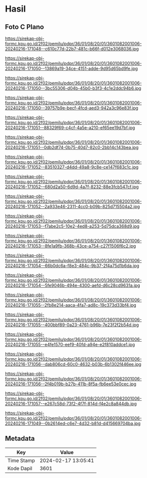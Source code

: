 # Hasil

## Foto C Plano

https://sirekap-obj-formc.kpu.go.id/2f02/pemilu/pdpr/36/01/08/20/01/3601082001006-20240216-171048--c610c77d-22b7-481c-b66f-d012e3068036.jpg

https://sirekap-obj-formc.kpu.go.id/2f02/pemilu/pdpr/36/01/08/20/01/3601082001006-20240216-171050--13869a19-34ce-4151-adde-9d95d65bd9fe.jpg

https://sirekap-obj-formc.kpu.go.id/2f02/pemilu/pdpr/36/01/08/20/01/3601082001006-20240216-171050--3bc55306-d04b-45b0-b3f3-4c1e2ddc94b6.jpg

https://sirekap-obj-formc.kpu.go.id/2f02/pemilu/pdpr/36/01/08/20/01/3601082001006-20240216-171050--39757b9e-becf-4fcd-aed3-942a3c96e83f.jpg

https://sirekap-obj-formc.kpu.go.id/2f02/pemilu/pdpr/36/01/08/20/01/3601082001006-20240216-171051--88329f69-c4cf-4a5e-a210-ef65ee19d7bf.jpg

https://sirekap-obj-formc.kpu.go.id/2f02/pemilu/pdpr/36/01/08/20/01/3601082001006-20240216-171051--0db2df74-0b75-40d7-82c0-2bb14c143bea.jpg

https://sirekap-obj-formc.kpu.go.id/2f02/pemilu/pdpr/36/01/08/20/01/3601082001006-20240216-171052--83510327-d4dd-49a8-9c8e-ce147f683c1c.jpg

https://sirekap-obj-formc.kpu.go.id/2f02/pemilu/pdpr/36/01/08/20/01/3601082001006-20240216-171052--680d2a50-6d9d-4a7f-8232-88e3fcb547cf.jpg

https://sirekap-obj-formc.kpu.go.id/2f02/pemilu/pdpr/36/01/08/20/01/3601082001006-20240216-171052--2a933e46-2311-4cc0-b09b-825d715504a2.jpg

https://sirekap-obj-formc.kpu.go.id/2f02/pemilu/pdpr/36/01/08/20/01/3601082001006-20240216-171053--f7abe2c5-10e2-4ed8-a253-5d75dca368d9.jpg

https://sirekap-obj-formc.kpu.go.id/2f02/pemilu/pdpr/36/01/08/20/01/3601082001006-20240216-171053--8fe1a9fb-368b-43ce-a754-c27f1506f6c2.jpg

https://sirekap-obj-formc.kpu.go.id/2f02/pemilu/pdpr/36/01/08/20/01/3601082001006-20240216-171054--66b0dc6a-f8e3-484c-9b37-2f4a75d1b6da.jpg

https://sirekap-obj-formc.kpu.go.id/2f02/pemilu/pdpr/36/01/08/20/01/3601082001006-20240216-171054--5fe9046b-494e-4300-aefd-d6c28cd9631a.jpg

https://sirekap-obj-formc.kpu.go.id/2f02/pemilu/pdpr/36/01/08/20/01/3601082001006-20240216-171055--2fb8e214-aaca-4fa7-ad8c-19c373d33bf4.jpg

https://sirekap-obj-formc.kpu.go.id/2f02/pemilu/pdpr/36/01/08/20/01/3601082001006-20240216-171055--400bbf89-0a23-4761-b96b-7e23f2f2b54d.jpg

https://sirekap-obj-formc.kpu.go.id/2f02/pemilu/pdpr/36/01/08/20/01/3601082001006-20240216-171055--e4fe1570-eef9-40fd-a94e-e2f810addce1.jpg

https://sirekap-obj-formc.kpu.go.id/2f02/pemilu/pdpr/36/01/08/20/01/3601082001006-20240216-171056--dab806cd-60c0-4632-b03b-6b1302f446ee.jpg

https://sirekap-obj-formc.kpu.go.id/2f02/pemilu/pdpr/36/01/08/20/01/3601082001006-20240216-171056--2f4b019b-b27b-411b-8f5a-fb6ee53e0cec.jpg

https://sirekap-obj-formc.kpu.go.id/2f02/pemilu/pdpr/36/01/08/20/01/3601082001006-20240216-171057--e267c58d-73f2-4f7f-814d-f4e2c8a844db.jpg

https://sirekap-obj-formc.kpu.go.id/2f02/pemilu/pdpr/36/01/08/20/01/3601082001006-20240216-171049--0b2614ed-c6e7-4d32-b81d-d415669704ba.jpg


## Metadata

| Key        | Value               |
| ---------- | ------------------- |
| Time Stamp | 2024-02-17 13:05:41 |
| Kode Dapil | 3601                |



